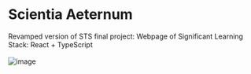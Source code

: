 # Scientia Aeternum

Revamped version of STS final project: Webpage of Significant Learning </br>
Stack: React + TypeScript </br></br>
![image](https://i.imgur.com/8LdLstR.png)

